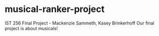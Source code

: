 # musical-ranker-project
IST 256 Final Project - Mackenzie Sammeth, Kasey Brinkerhoff
Our final project is about musicals!
